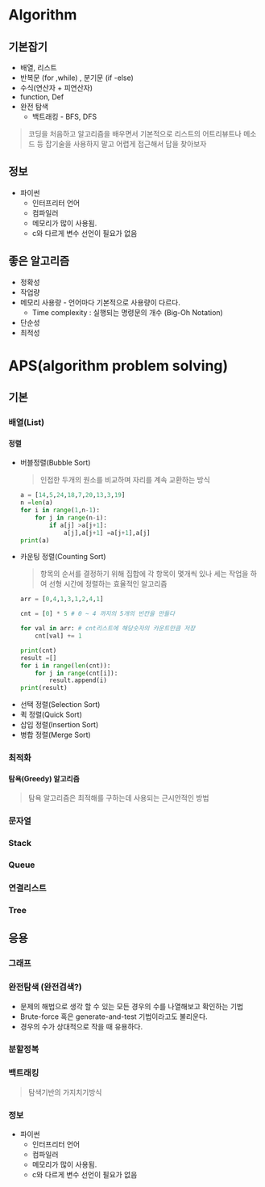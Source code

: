 # Algorithm

## 기본잡기

* 배열, 리스트
* 반복문 (for ,while) , 분기문 (if -else)
* 수식(연산자 + 피연산자)
* function, Def
* 완전 탐색
  * 백트래킹 - BFS, DFS

> 코딩을 처음하고 알고리즘을 배우면서 기본적으로 리스트의 어트리뷰트나 메소드 등 잡기술을 사용하지 말고 어렵게 접근해서 답을 찾아보자 

## 정보

* 파이썬
  * 인터프리터 언어
  * 컴파일러
  * 메모리가 많이 사용됨.
  * c와 다르게 변수 선언이 필요가 없음

## 좋은 알고리즘

* 정확성
* 작업량
* 메모리 사용량 - 언어마다 기본적으로 사용량이 다르다.
  * Time complexity : 실행되는 명령문의 개수 (Big-Oh Notation)
* 단순성
* 최적성

 

# APS(algorithm problem solving)

## 기본

### 배열(List)

#### 정렬

* 버블정렬(Bubble Sort)

  > 인접한 두개의 원소를 비교하며 자리를 계속 교환하는 방식

  ```python
  a = [14,5,24,18,7,20,13,3,19]
  n =len(a)
  for i in range(1,n-1):
      for j in range(n-i):
          if a[j] >a[j+1]:
              a[j],a[j+1] =a[j+1],a[j]
  print(a)
  ```

* 카운팅 정렬(Counting Sort)

  > 항목의 순서를 결정하기 위해 집합에 각 항목이 몇개씩 있나 세는 작업을 하여 선형 시간에 정렬하는 효율적인 알고리즘

  ```python
  arr = [0,4,1,3,1,2,4,1]
  
  cnt = [0] * 5 # 0 ~ 4 까지의 5개의 빈칸을 만들다
  
  for val in arr: # cnt리스트에 해당숫자의 카운트만큼 저장
      cnt[val] += 1
  
  print(cnt)
  result =[]
  for i in range(len(cnt)):
      for j in range(cnt[i]):
          result.append(i)
  print(result)
  ```

- 선택 정렬(Selection Sort)
- 퀵 정렬(Quick Sort)
- 삽입 정렬(Insertion Sort)
- 병합 정렬(Merge Sort)

### 최적화

#### 탐욕(Greedy) 알고리즘

> 탐욕 알고리즘은 최적해를 구하는데 사용되는 근시안적인 방법





### 문자열



###  Stack



### Queue



### 연결리스트



### Tree



## 응용

### 그래프
### 완전탐색 (완전검색?)

* 문제의 해법으로 생각 할 수 있는 모든 경우의 수를 나열해보고 확인하는 기법
* Brute-force 혹은 generate-and-test 기법이라고도 불리운다.
* 경우의 수가 상대적으로 작을 때 유용하다.

### 분할정복
### 백트래킹

> 탐색기반의 가지치기방식

### 정보

* 파이썬
  * 인터프리터 언어
  * 컴파일러
  * 메모리가 많이 사용됨.
  * c와 다르게 변수 선언이 필요가 없음